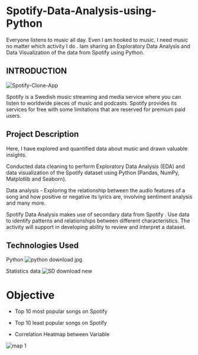 
# Spotify-Data-Analysis-using-Python

Everyone listens to music all day. Even I am hooked to music. I need music no matter which activity I do .
Iam sharing an Exploratory Data Analysis and Data Visualization of the data from Spotify using Python.

## INTRODUCTION ##

![Spotify-Clone-App](https://github.com/ThanushaSagadevan/Spotify-Data-Analysis-using-Python/assets/147089514/50bd2cea-f1cd-4f41-a00b-6f50c43fdc04)

Spotify is a Swedish music streaming and media service where you can listen to worldwide pieces of music and podcasts. Spotify provides its services for free with some limitations that are reserved for premium paid users.

## Project Description ## 

Here, I have explored and quantified data about music and drawn valuable insights.

Conducted data cleaning to perform Exploratory Data Analysis (EDA) and data visualization of the Spotify dataset using Python (Pandas, NumPy, Matplotlib and Seaborn).

Data analysis - Exploring the relationship between the audio features of a song and how positive or negative its lyrics are, involving sentiment analysis and many more.

Spotify Data Analysis makes use of secondary data from Spotify . Use data to identify patterns and relationships between different characteristics. The activity will support in developing ability to review and interpret a dataset.

## Technologies Used ##

Python ![python download jpg](https://github.com/ThanushaSagadevan/Spotify-Data-Analysis-using-Python/assets/147089514/b53efd36-ac0a-4389-83d1-df004fcf1c1b)

Statistics data ![SD download new](https://github.com/ThanushaSagadevan/Spotify-Data-Analysis-using-Python/assets/147089514/61f1cc41-dc3e-44ec-a891-74556853a5b5)


# Objective # 

* Top 10 most popular songs on Spotify 

* Top 10 least popular songs on Spotify 

* Correlation Heatmap between Variable 

![map 1](https://github.com/ThanushaSagadevan/Spotify-Data-Analysis-using-Python/assets/147089514/dc5538a3-dbe0-4cdb-a188-f822043dd1e1)



